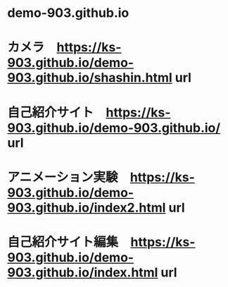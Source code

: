 # demo-903.github.io
# カメラ　https://ks-903.github.io/demo-903.github.io/shashin.html url
# 自己紹介サイト　https://ks-903.github.io/demo-903.github.io/ url
# アニメーション実験　https://ks-903.github.io/demo-903.github.io/index2.html url
# 自己紹介サイト編集　https://ks-903.github.io/demo-903.github.io/index.html url
